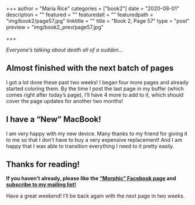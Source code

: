 +++
author = "Maria Rice"
categories = ["book2"]
date = "2020-08-01"
description = ""
featured = ""
featuredalt = ""
featuredpath = "img/book2/page57.jpg"
linktitle = ""
title = "Book 2, Page 57"
type = "post"
preview = "img/book2_prev/page57.jpg"

+++


_Everyone’s talking about death all of a sudden…_

## Almost finished with the next batch of pages

I got a lot done these past two weeks! 
I began four more pages and already started coloring them. 
By the time I post the last page in my buffer (which comes right after today’s page), I’ll have 4 more to add to it, which should cover the page updates for another two months!

## I have a “New” MacBook!

I am very happy with my new device. 
Many thanks to my friend for giving it to me so that I don’t have to buy a very expensive replacement! 
And I am happy that I was able to transition everything I need to it pretty easily. 

## Thanks for reading!

**If you haven’t already, please like the [“Morphic” Facebook page](https://www.facebook.com/MorphicGraphicNovel/) and [subscribe to my mailing list!](http://eepurl.com/g8TzPb)**

Have a great weekend! I’ll be back again with the next page in two weeks.
